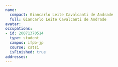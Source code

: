 ```yaml
---
name:
  compact: Giancarlo Leite Cavalcanti de Andrade
  full: Giancarlo Leite Cavalcanti de Andrade
avatar:
occupations:
- id: 20071370514
  type: student
  campus: ifpb-jp
  course: cstsi
  isFinished: true
addresses:
---
```

